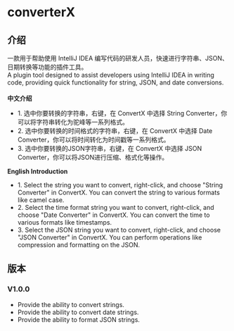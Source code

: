 # converterX

## 介绍

一款用于帮助使用 IntelliJ IDEA 编写代码的研发人员，快速进行字符串、JSON、日期转换等功能的插件工具。
<br/>
A plugin tool designed to assist developers using IntelliJ IDEA in writing code, providing quick functionality for string, JSON, and date conversions.
<br/>
<br/>
<b>中文介绍</b>
<ul>
     <li>1. 选中你要转换的字符串，右键，在 ConvertX 中选择 String Converter，你可以将字符串转化为驼峰等一系列格式。</li>
     <li>2. 选中你要转换的时间格式的字符串，右键，在 ConvertX 中选择 Date Converter，你可以将时间转化为时间戳等一系列格式。</li>
     <li>3. 选中你要转换的JSON字符串，右键，在 ConvertX 中选择 JSON Converter，你可以将JSON进行压缩、格式化等操作。</li>
 </ul>

 <b>English Introduction</b>
 <ul>
    <li>1. Select the string you want to convert, right-click, and choose "String Converter" in ConvertX. You can convert the string to various formats like camel case.</li>
    <li>2. Select the time format string you want to convert, right-click, and choose "Date Converter" in ConvertX. You can convert the time to various formats like timestamps.</li>
    <li>3. Select the JSON string you want to convert, right-click, and choose "JSON Converter" in ConvertX. You can perform operations like compression and formatting on the JSON.</li>
 </ul>

 ## 版本

<h3>V1.0.0</h3>
<ul>
    <li>Provide the ability to convert strings.</li>
    <li>Provide the ability to convert date strings.</li>
    <li>Provide the ability to format JSON strings.</li>
</ul>
